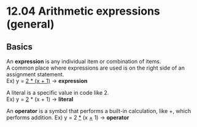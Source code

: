 # 12.04 Arithmetic expressions (general)

## Basics
An **expression** is any individual item or combination of items.   
A common place where expressions are used is on the right side of an assignment statement.   
Ex) y = <ins>2 * (x + 1)</ins> -> **expression**   

A literal is a specific value in code like 2.   
Ex) y = <ins>2</ins> * (x + 1) -> **literal**    

An **operator** is a symbol that performs a built-in calculation, like +, which performs addition.
Ex) y = 2 <ins>*</ins> (x <ins>+</ins> 1) -> **operator** 
